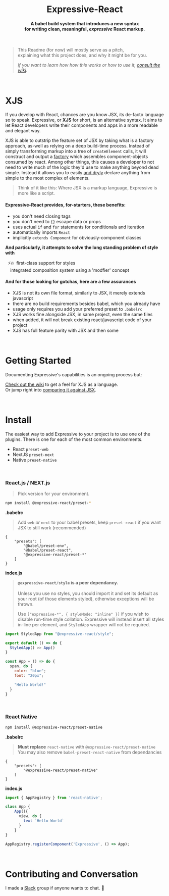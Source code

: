 <h1 align="center">Expressive-React</h1>

<h4 align="center">
    A babel build system that introduces a new syntax<br/>for writing clean, meaningful, <i>expressive</i> React markup.
</h4>


<br/> 

> This Readme (for now) will mostly serve as a pitch,<br/> explaining what
> this project does, and why it might be for you. 
> 
> *If you want to learn how how this works or how to use it, [consult the wiki](https://github.com/gabeklein/expressive-react/wiki).*
<br />

# XJS

If you develop with React, chances are you know JSX, its de-facto language so to speak. Expressive, or **XJS** for short, is an alternative syntax. It aims to let React developers write their components and apps in a more readable and elegant way.

XJS is able to outstrip the feature set of JSX by taking what is a factory approach, as-well as relying on a deep build-time process. Instead of simply transforming markup into a tree of `createElement` calls, it will construct and output a [factory](https://en.wikipedia.org/wiki/Factory_(object-oriented_programming)) which assembles  component-objects consumed by react. Among other things, this causes a developer to not need to write much of the logic they'd use to make anything beyond dead simple. Instead it allows you to easily [and dryly](https://en.wikipedia.org/wiki/Don't_repeat_yourself) declare anything from simple to the most complex of elements.

>  Think of it like this: Where JSX is a markup language, Expressive is more like a script.

<h4>Expressive-React provides, for-starters, these benefits:</h4>

* you don't need closing tags
* you don't need to `{}` escape data or props
* uses actual `if` and `for` statements for conditionals and iteration
* automatically imports `React`
* implicitly `extends Component` for obviously-component classes

**And particularly, it attempts to solve the long standing problem of style with**

&nbsp;&nbsp;⚡️🔥&nbsp; first-class support for styles <br />
&nbsp;&nbsp;&nbsp; integrated composition system using a 'modfier' concept

<h4>And for those looking for gotchas, here are a few assurances</h4>

* XJS is not its own file format, similarly to JSX, it merely extends javascript
* there are no build requirements besides babel, which you already have
* usage only requires you add your preferred preset to `.babelrc`
* XJS works fine alongside JSX, in same project, even the same files
* when added, it will not break existing react/javascript code of your project
* XJS has full feature parity with JSX and then some

<br />

# Getting Started

Documenting Expressive's capabilities is an ongoing process but:

[Check out the wiki](https://github.com/gabeklein/expressive-react/wiki) to get a feel for XJS as a language. <br />
Or jump right into [comparing it against JSX](https://github.com/gabeklein/expressive-react/wiki/The-basics-(by-comparison)).

<br />

# Install

The easiest way to add Expressive to your project is to use one of the plugins. There is one for each of the most common environments.
* React  `preset-web`
* NextJS `preset-next`
* Native `preset-native`

<br />

### React.js / NEXT.js

> Pick version for your environment.

```bash
npm install @expressive-react/preset-*
```

**.babelrc**
> Add `web` *or* `next`  to your babel presets, keep `preset-react` if you want JSX to still work (recommended)
```
{
    "presets": [
    	"@babel/preset-env",
    	"@babel/preset-react",
        "@expressive-react/preset-*"
    ]
}
```
**index.js**
>**`@expressive-react/style` is a peer dependancy.**<br/>
<br/>Unless you use no styles, you should import it and set its default as your root (of those elements styled), otherwise exceptions will be thrown.
>
>Use `["expressive-*", { styleMode: "inline" }]` if you wish to disable run-time style collation. Expressive will instead insert all styles in-line per element, and `StyledApp` wrapper will not be required. 
 

```js
import StyledApp from "@expressive-react/style";

export default () => do { 
  StyledApp() >> App()
}

const App = () => do {
  span, do {
    color: "blue";
    font: "20px";

    "Hello World!"
  }
}

```
<br/>

### React Native

```bash
npm install @expressive-react/preset-native
```

**.babelrc**
> **Must replace** `react-native` with `@expressive-react/preset-native` <br/>
> You may also remove `babel-preset-react-native` from dependancies
```
{
    "presets": [
        "@expressive-react/preset-native"
    ]
}
```

**index.js**
```js
import { AppRegistry } from 'react-native';

class App {
	App(){
      view, do {
        text `Hello World`
      }
    }
}

AppRegistry.registerComponent('Expressive', () => App);

```

<br/>

# Contributing and Conversation

I made a [Slack](https://join.slack.com/t/expressive-react/shared_invite/enQtMzc3NDkyMTAzNzMwLWE2NGIyMmExMzVkZWEyNTBhOTkwNGViMjcwNzM3Yzk5YWM1ZDhlNjEzMDRlNDkzNjcyODI3NDcyNmUwNmViZjU) group if anyone wants to chat. 🙂 

<br/>
<br/>

